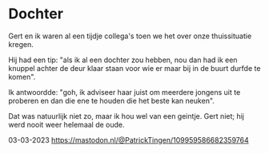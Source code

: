 # Dochter

Gert en ik waren al een tijdje collega's toen we het over onze thuissituatie kregen. 

Hij had een tip: "als ik al een dochter zou hebben, nou dan had ik een knuppel achter de deur klaar staan voor wie er maar bij in de buurt durfde te komen". 

Ik antwoordde: "goh, ik adviseer haar juist om meerdere jongens uit te proberen en dan die ene te houden die het beste kan neuken". 

Dat was natuurlijk niet zo, maar ik hou wel van een geintje. Gert niet; hij werd nooit weer helemaal de oude.

03-03-2023
https://mastodon.nl/@PatrickTingen/109959586682359764